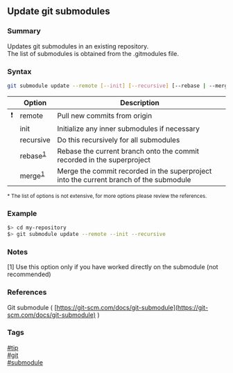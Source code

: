 ## Update git submodules

### Summary
Updates git submodules in an existing repository.  
The list of submodules is obtained from the .gitmodules file.

### Syntax
```bash
git submodule update --remote [--init] [--recursive] [--rebase | --merge]
```
    
|               | Option                                 | Description                                                                            |
| :-----------: | -------------------------------------- | -------------------------------------------------------------------------------------- |
| :exclamation: | remote                                 | Pull new commits from origin                                                           |
|               | init                                   | Initialize any inner submodules if necessary                                           |
|               | recursive                              | Do this recursively for all submodules                                                 |
|               | rebase<sup>[1](#user-content-n1)</sup> | Rebase the current branch onto the commit recorded in the superproject                 |
|               | merge<sup>[1](#user-content-n1)</sup>  | Merge the commit recorded in the superproject into the current branch of the submodule |
    
<sub>* The list of options is not extensive, for more options please review the references.</sub>
  
### Example
```bash
$> cd my-repository
$> git submodule update --remote --init --recursive
```

### Notes
<a name='n1'></a>\[1\] Use this option only if you have worked directly on the submodule (not recommended)

### References
Git submodule \( [https://git-scm.com/docs/git-submodule](https://git-scm.com/docs/git-submodule) \)

### Tags
[#tip](../../tips.md)  
[#git](../git.md)  
[#submodule](submodule.md)  
